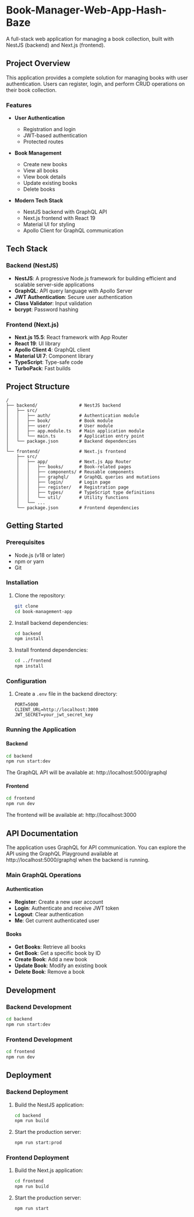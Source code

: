 # Book-Manager-Web-App-Hash-Baze

A full-stack web application for managing a book collection, built with NestJS (backend) and Next.js (frontend).

## Project Overview

This application provides a complete solution for managing books with user authentication. Users can register, login, and perform CRUD operations on their book collection.

### Features

- **User Authentication**
  - Registration and login
  - JWT-based authentication
  - Protected routes
  
- **Book Management**
  - Create new books
  - View all books
  - View book details
  - Update existing books
  - Delete books
  
- **Modern Tech Stack**
  - NestJS backend with GraphQL API
  - Next.js frontend with React 19
  - Material UI for styling
  - Apollo Client for GraphQL communication

## Tech Stack

### Backend (NestJS)

- **NestJS**: A progressive Node.js framework for building efficient and scalable server-side applications
- **GraphQL**: API query language with Apollo Server
- **JWT Authentication**: Secure user authentication
- **Class Validator**: Input validation
- **bcrypt**: Password hashing

### Frontend (Next.js)

- **Next.js 15.5**: React framework with App Router
- **React 19**: UI library
- **Apollo Client 4**: GraphQL client
- **Material UI 7**: Component library
- **TypeScript**: Type-safe code
- **TurboPack**: Fast builds

## Project Structure

```
/
├── backend/                # NestJS backend
│   ├── src/
│   │   ├── auth/           # Authentication module
│   │   ├── book/           # Book module
│   │   ├── user/           # User module
│   │   ├── app.module.ts   # Main application module
│   │   └── main.ts         # Application entry point
│   └── package.json        # Backend dependencies
│
└── frontend/               # Next.js frontend
    ├── src/
    │   ├── app/            # Next.js App Router
    │   │   ├── books/      # Book-related pages
    │   │   ├── components/ # Reusable components
    │   │   ├── graphql/    # GraphQL queries and mutations
    │   │   ├── login/      # Login page
    │   │   ├── register/   # Registration page
    │   │   ├── types/      # TypeScript type definitions
    │   │   └── util/       # Utility functions
    │   └── ...
    └── package.json        # Frontend dependencies
```

## Getting Started

### Prerequisites

- Node.js (v18 or later)
- npm or yarn
- Git

### Installation

1. Clone the repository:
   ```bash
   git clone 
   cd book-management-app
   ```

2. Install backend dependencies:
   ```bash
   cd backend
   npm install
   ```

3. Install frontend dependencies:
   ```bash
   cd ../frontend
   npm install
   ```

### Configuration

1. Create a `.env` file in the backend directory:
   ```
   PORT=5000
   CLIENT_URL=http://localhost:3000
   JWT_SECRET=your_jwt_secret_key
   ```

### Running the Application

#### Backend

```bash
cd backend
npm run start:dev
```

The GraphQL API will be available at: http://localhost:5000/graphql

#### Frontend

```bash
cd frontend
npm run dev
```

The frontend will be available at: http://localhost:3000

## API Documentation

The application uses GraphQL for API communication. You can explore the API using the GraphQL Playground available at http://localhost:5000/graphql when the backend is running.

### Main GraphQL Operations

#### Authentication

- **Register**: Create a new user account
- **Login**: Authenticate and receive JWT token
- **Logout**: Clear authentication
- **Me**: Get current authenticated user

#### Books

- **Get Books**: Retrieve all books
- **Get Book**: Get a specific book by ID
- **Create Book**: Add a new book
- **Update Book**: Modify an existing book
- **Delete Book**: Remove a book

## Development

### Backend Development

```bash
cd backend
npm run start:dev
```

### Frontend Development

```bash
cd frontend
npm run dev
```

## Deployment

### Backend Deployment

1. Build the NestJS application:
   ```bash
   cd backend
   npm run build
   ```

2. Start the production server:
   ```bash
   npm run start:prod
   ```

### Frontend Deployment

1. Build the Next.js application:
   ```bash
   cd frontend
   npm run build
   ```

2. Start the production server:
   ```bash
   npm run start
   ```
